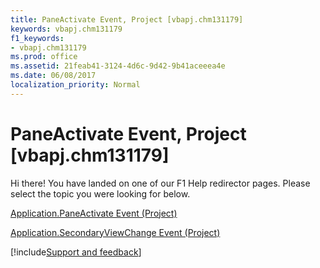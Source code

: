 ```yaml
---
title: PaneActivate Event, Project [vbapj.chm131179]
keywords: vbapj.chm131179
f1_keywords:
- vbapj.chm131179
ms.prod: office
ms.assetid: 21feab41-3124-4d6c-9d42-9b41aceeea4e
ms.date: 06/08/2017
localization_priority: Normal
---
```



# PaneActivate Event, Project [vbapj.chm131179]

Hi there! You have landed on one of our F1 Help redirector pages. Please select the topic you were looking for below.

[Application.PaneActivate Event (Project)](http://msdn.microsoft.com/library/8230c818-6df3-bbdc-5e71-0e6e6b03e172%28Office.15%29.aspx)

[Application.SecondaryViewChange Event (Project)](http://msdn.microsoft.com/library/f0f3f81b-c75f-79ee-db8b-6bdd32a3702f%28Office.15%29.aspx)

[!include[Support and feedback](~/includes/feedback-boilerplate.md)]